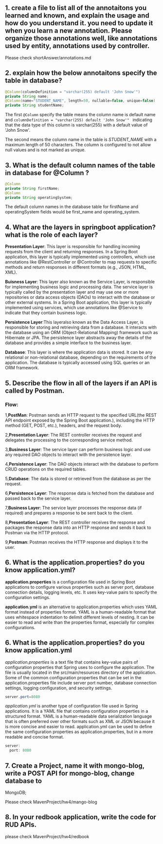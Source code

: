 ## 1. create a file to list all of the annotaitons you learned and known, and explain the usage and how do you understand it. you need to update it when you learn a new annotation. Please organize those annotations well, like annotations used by entity, annotations used by controller.

Please check shortAnswer/annotations.md

## 2. explain how the below annotaitons specify the table in database?
```java
@Column(columnDefinition = "varchar(255) default 'John Snow'")
private String name;
@Column(name="STUDENT_NAME", length=50, nullable=false, unique=false)
private String studentName;
```
The first `@Column` specify the table means the column name is default name and  `columnDefinition = "varchar(255) default 'John Snow'" ` indicating that the data type of this column is varchar(255) with a default value of 'John Snow'.

The second means the column name in the table is *STUDENT_NAME* with a maximum length of 50 characters. The column is configured to not allow null values and is not marked as unique.

## 3. What is the default column names of the table in database for @Column ?

```java
@Column
private String firstName;
@Column
private String operatingSystem;
```

The default column names in the database table for firstName and operatingSystem fields would be first_name and operating_system.

## 4. What are the layers in springboot application? what is the role of each layer?

**Presentation Layer**: This layer is responsible for handling incoming requests from the client and returning responses. In a Spring Boot application, this layer is typically implemented using controllers, which use annotations like @RestController or @Controller to map requests to specific methods and return responses in different formats (e.g., JSON, HTML, XML).

**Buisness Layer**: This layer also known as the Service Layer, is responsible for implementing business logic and processing data. The service layer is typically called by the presentation layer and may use one or more repositories or data access objects (DAOs) to interact with the database or other external systems. In a Spring Boot application, this layer is typically implemented using services, which use annotations like @Service to indicate that they contain business logic.

**Persistence Layer**:This layeralso known as the Data Access Layer, is responsible for storing and retrieving data from a database. It interacts with the database using an ORM (Object-Relational Mapping) framework such as Hibernate or JPA. The persistence layer abstracts away the details of the database and provides a simple interface to the business layer.

**Database**: This layer is where the application data is stored. It can be any relational or non-relational database, depending on the requirements of the application. The database is typically accessed using SQL queries or an ORM framework.

## 5. Describe the flow in all of the layers if an API is called by Postman.

### Flow:

1,**PostMan**: Postman sends an HTTP request to the specified URL(the REST API endpoint exposed by the Spring Boot application.), including the HTTP method (GET, POST, etc.), headers, and the request body.

2,**Presentation Layer**: The REST controller receives the request and delegates the processing to the corresponding service method.

3,**Business Layer**: The service layer can perform business logic and use any required DAO objects to interact with the persistence layer.

4,**Persistence Layer**: The DAO objects interact with the database to perform CRUD operations on the required tables.

5,**Database**: The data is stored or retrieved from the database as per the request.

6,**Persistence Layer**: The response data is fetched from the database and passed back to the service layer.

7,**Business Layer**: The service layer processes the response data (if required) and prepares a response to be sent back to the client.

8,**Presentation Layer**: The REST controller receives the response and packages the response data into an HTTP response and sends it back to Postman via the HTTP protocol.

9,**Postman**: Postman receives the HTTP response and displays it to the user.

## 6. What is the application.properties? do you know application.yml?

**application.properties** is a configuration file used in Spring Boot applications to configure various properties such as server port, database connection details, logging levels, etc. It uses key-value pairs to specify the configuration settings.

**application.yml** is an alternative to application.properties which uses YAML format instead of properties format. YAML is a human-readable format that uses whitespace indentation to delimit different levels of nesting. It can be easier to read and write than the properties format, especially for complex configurations.

## 6. What is the application.properties? do you know application.yml

*application.properties* is a text file that contains key-value pairs of configuration properties that Spring uses to configure the application. The file is usually located in the src/main/resources directory of the application. Some of the common configuration properties that can be set in the application.properties file include server port number, database connection settings, logging configuration, and security settings.

```java
server.port=8080
```

*application.yml* is another type of configuration file used in Spring applications. It is a YAML file that contains configuration properties in a structured format. YAML is a human-readable data serialization language that is often preferred over other formats such as XML or JSON because it is more concise and easier to read. application.yml can be used to define the same configuration properties as application.properties, but in a more readable and concise format.

```java
server:
  port: 8080
```

## 7. Create a Project, name it with mongo-blog, write a POST API for mongo-blog, change database to
MongoDB;

Please check MavenProject/hw4/mango-blog

## 8. In your redbook application, write the code for RUD APIs.

please check MavenProject/hw4/redbook



